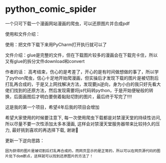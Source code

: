 # python_comic_spider
一个只可下载一个漫画网站漫画的爬虫，可以还原图片并合成pdf

使用和文件介绍：

  使用：把文件下载下来用PyCharm打开执行就可以了
  
  文件介绍：glue是完整的文件，但在下载图片较多的漫画会在下载完卡住，所以又有glue的拆分文件download和convert
  
作者的话：
  高考结束，伤心的是考差了，开心的是有时间做想做的事了，所以学了python爬虫，信心十足地开始爬漫画，但实操后才发现下载的图片是被切割后打乱再合成的，于是又上网找解决方法，发现要js逆向，身为小白的我只好先看大佬们找到的还原方法，然后发现需要将js代码转python，于是开始便秘般的转换，后面画图后才明白要倒着黏贴切割的图片，最后终于写完了!!!!
  
  这是我的第一个项目，希望4年后我的项目会增加
  
  希望大家使用的时候要注意下, 每一次使用爬虫下载都是对禁漫天堂的持续性访问, 所以尽量不要一次性添加太多本漫画, 这样会对禁漫天堂服务器带来比较持久的压力, 最好挑到喜欢的再选择下载, 谢谢🤞


  更新一下逆向思路：

    因为获得的图片是被切割后打乱再合成的，而网页显示的是正常的，所以可以在网页源代码的图片处下dom断点，这样就可以找到还原图片的方法了！
